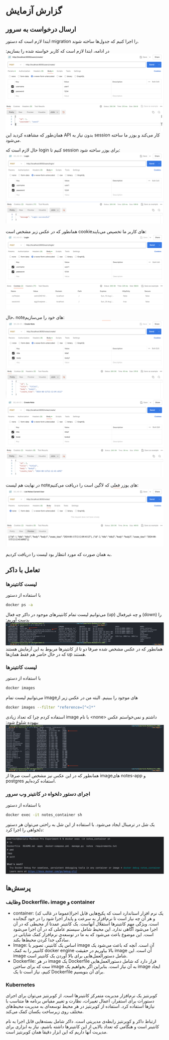 # گزارش آزمایش
## ارسال درخواست به سرور
ابتدا لازم است که دستور 
migration
را اجرا کنیم که  جدول‌ها ساخته شوند.

در ادامه، ابتدا لازم است که کاربر خواسته شده را بسازیم:
![Alt text](resources/users-create.png)
همان‌طور که مشاهده کردید این 
API
بدون نیاز به 
session
کار می‌کند و یوزر ما ساخته می‌شود.

حال لازم است که 
login 
کنیم تا
session
برای یوزر ساخته شود:
![Alt text](resources/users-login.png)

همانطور که در عکس زیر مشخص است 
cookieهای
کاربر ما تخصیص می‌بایند:
![Alt text](resources/users-login-cookies.png)

حال، 
noteهای
خود را می‌سازیم:
![Alt text](resources/notes-1.png)
![Alt text](resources/notes-2.png)

در نهایت هم لیست 
noteهای
یوزر فعلی که لاگین است را دریافت می‌کنیم:
![Alt text](resources/notes-list.png)

به همان صورت که مورد انتظار بود لیست را دریافت کردیم.

## تعامل با داکر
### لیست کانتینر‌‌ها
با استفاده از دستور
```bash
docker ps -a
```
می‌توانیم لیست تمام کانتینر‌های موجود در داکر چه فعال 
(up)
و چه غیرفعال
(down)
را بدست آوریم:
![Alt text](resources/docker-containers.png)
همانطور که در عکس مشخص شده صرفا دو تا از کانتینر‌ها مربوط به این آزمایش هستند که در حال حاضر هم فقط همان‌ها 
up
هستند.

### لیست کانتینر‌‌ها
با استفاده از دستور
```bash
docker images
```
می‌توانیم لیست تمام 
imageهای
موجود را ببینیم. البته من در عکس زیر از 
```bash
docker images --filter "reference=[^<]*"  
```
استفاده کردم چرا که تعداد زیادی 
image
با نام 
\<none\>
داشتم و نمی‌خواستم عکس بیهوده شلوغ شود:
![Alt text](resources/docker-images.png)
همانطور که در این عکس نیز مشخص است صرفا از 
imageهای
notes-app و postgres
استفاده کرده‌ایم.
### اجرای دستور دلخواه در کانتینر وب سرور
با استفاده از دستور
```bash
docker exec -it notes_container sh
```
یک شل در ترمینال ایجاد می‌شود. با استفاده از این شل به راحتی می‌توان هر دستور دلخواهی را اجرا کرد:

![Alt text](resources/docker-arbitrary-command.png)

## پرسش‌ها

### وظایف Dockerfile، image و container
- container:
 یک نرم افزار استاندارد است که پکیج‌هایی قابل اجرا(عموما در غالب کد) و هر آن چه نیاز است تا نرم‌افزار به سرعت و پایدار اجرا شود را در خود گنجانده است.
ویژگی مهم کانتینرها استقلال آنهاست. یک کانتینر عمدتا از محیطی که در آن اجرا می‌شود آگاهی ندارد. این محیط شامل سیستم عاملی که در آن اجرا می‌شود است.
این موضوع باعث می‌شود که به ما در توسعه‌ی نرم‌افزار کمک شایانی در سادگی جدا کردن محیط‌ها بکند.
- Image:
اساس یک کانتینر، تصویر یا image آن است. آنچه که باعث می‌شود یک کانتینر را به کمک docker engine بالا بیاوریم در حقیقت image آن است. این image شامل دستورالعمل‌هایی برای بالا آوردن یک کانتینر است. 
- Dockerfile:
در هر image یک Dockerfile قرار دارد که شامل دستورالعمل‌هایی ست که برای ساختن image به آن نیاز است. بنابراین اگر بخواهیم یک image ایجاد کنیم، نیاز است تا یک Dockerfile برای آن بنویسیم. 
### Kubernetes
کوبرنتیز یک نرم‌افزار مدیریت متمرکز کانتینرها است.
 از کوبرنتیز می‌توان برای اجرای دستورات برای استقرار، اعمال تغییرات، نظارت و تغییر مقیاس برنامه‌ ها متناسب با نیازها استفاده کرد.
استفاده از کوبرنتیز در هر محیط توسعه‌ای به مدیریت محیط‌های مختلف روی زیرساخت یکسان کمک می‌کند.

ارتباط داکر و کوبرنتیز رابطه‌ی مدیریتی است. داکر شامل بسته‌هایی قابل اجرا به نام کانتینر است و هنگامی که تعداد بالایی از این کانتینر‌ها داشته باشیم، نیاز به ابزاری برای مدیریت آنها داریم که این ابزار دقیقا همان کوبرنتیز است.